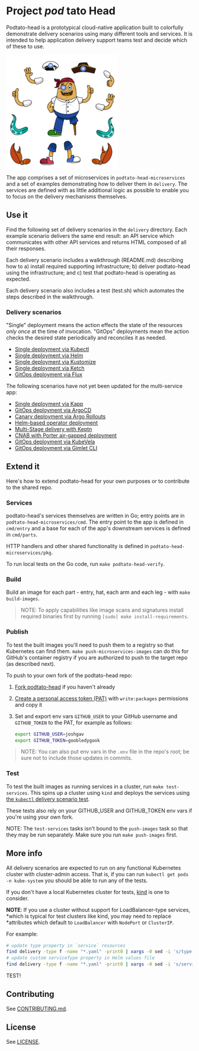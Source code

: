 # Project _pod_ tato Head


Podtato-head is a prototypical cloud-native application built to colorfully
demonstrate delivery scenarios using many different tools and services. It is
intended to help application delivery support teams test and decide which
of these to use.

<img src="podtato-head-microservices/pkg/assets/images/podtato-head.png" alt="Podtato Man" width="300" style="vertical-align: text-top;" />

The app comprises a set of microservices in `podtato-head-microservices` and a set of examples
demonstrating how to deliver them in `delivery`. The services are defined with
as little additional logic as possible to enable you to focus on the delivery
mechanisms themselves.

## Use it

Find the following set of delivery scenarios in the `delivery` directory.  Each
example scenario delivers the same end result: an API service which communicates
with other API services and returns HTML composed of all their responses.

Each delivery scenario includes a walkthrough (README.md) describing how to a)
install required supporting infrastructure; b) deliver podtato-head using the
infrastructure; and c) test that podtato-head is operating as expected.

Each delivery scenario also includes a test (test.sh) which automates the steps
described in the walkthrough.

### Delivery scenarios

"Single" deployment means the action effects the state of the resources _only
once_ at the time of invocation. "GitOps" deployments mean the action checks the
desired state periodically and reconciles it as needed.

* [Single deployment via Kubectl](/delivery/kubectl/README.md)
* [Single deployment via Helm](/delivery/chart/README.md)
* [Single deployment via Kustomize](/delivery/kustomize/README.md)
* [Single deployment via Ketch](/delivery/ketch/README.md)
* [GitOps deployment via Flux](/delivery/flux/README.md)

The following scenarios have not yet been updated for the multi-service app:

* [Single deployment via Kapp](/delivery/kapp/README.md)
* [GitOps deployment via ArgoCD](/delivery/ArgoCD/README.md)
* [Canary deployment via Argo Rollouts](/delivery/rollout/README.md)
* [Helm-based operator deployment](/delivery/podtato-operator/README.md)
* [Multi-Stage delivery with Keptn](/delivery/keptn/README.md)
* [CNAB with Porter air-gapped deployment](/delivery/CNABwithPorter/README.md)
* [GitOps deployment via KubeVela](/delivery/KubeVela/README.md)
* [GitOps deployment via Gimlet CLI](/delivery/gimlet/README.md)

## Extend it

Here's how to extend podtato-head for your own purposes or to contribute to the
shared repo.

### Services

podtato-head's services themselves are written in Go; entry points are in
`podtato-head-microservices/cmd`. The entry point to the app is defined in `cmd/entry` and a
base for each of the app's downstream services is defined in `cmd/parts`.

HTTP handlers and other shared functionality is defined in `podtato-head-microservices/pkg`.

To run local tests on the Go code, run `make podtato-head-verify`.

### Build

Build an image for each part - entry, hat, each arm and each leg - with `make
build-images`.

> NOTE: To apply capabilities like image scans and signatures install required
  binaries first by running `[sudo] make install-requirements`.

### Publish

To test the built images you'll need to push them to a registry so that
Kubernetes can find them. `make push-microservices-images` can do this for
GitHub's container registry if you are authorized to push to the target repo (as
described next).

To push to your own fork of the podtato-head repo: 

1. [Fork podtato-head](https://github.com/podtato-head/podtato-head/fork) if you haven't already
1. [Create a personal access token (PAT)](https://github.com/settings/tokens/new) 
   with `write:packages` permissions and copy it
1. Set and export env vars `GITHUB_USER` to your GitHub username and `GITHUB_TOKEN` to the
   PAT, for example as follows:
   
   ```bash
   export GITHUB_USER=joshgav
   export GITHUB_TOKEN=goobledygook
   ```

> NOTE: You can also put env vars in the `.env` file in the repo's root; be sure
  not to include those updates in commits.

### Test

To test the built images as running services in a cluster, run `make
test-services`. This spins up a cluster using `kind` and deploys the services
using [the `kubectl` delivery scenario test](delivery/kubectl/test.sh).

These tests also rely on your GITHUB_USER and GITHUB_TOKEN env vars if
you're using your own fork.

NOTE: The `test-services` tasks isn't bound to the `push-images` task so that
they may be run separately. Make sure you run `make push-images` first.

## More info

All delivery scenarios are expected to run on any functional Kubernetes cluster
with cluster-admin access. That is, if you can run `kubectl get pods -n
kube-system` you should be able to run any of the tests.

If you don't have a local Kubernetes cluster for tests,
[kind](https://kind.sigs.k8s.io/) is one to consider.

**NOTE**: If you use a cluster without support for LoadBalancer-type services,
*which is typical for test clusters like kind, you may need to replace
*attributes which default to `LoadBalancer` with `NodePort` or `ClusterIP`.

For example:

```bash
# update type property in `service` resources
find delivery -type f -name "*.yaml" -print0 | xargs -0 sed -i 's/type: LoadBalancer/type: NodePort/g'
# update custom serviceType property in Helm values file
find delivery -type f -name "*.yaml" -print0 | xargs -0 sed -i 's/serviceType: LoadBalancer/serviceType: NodePort/g'
```

TEST!

## Contributing

See [CONTRIBUTING.md](CONTRIBUTING.md).

## License

See [LICENSE](LICENSE).
